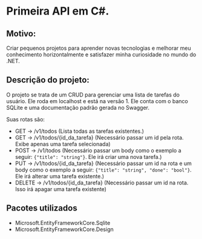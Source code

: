 # Primeira API em C#.
## Motivo:
  Criar pequenos projetos para aprender novas tecnologias e melhorar meu conhecimento horizontalmente e satisfazer minha curiosidade no mundo do .NET.

## Descrição do projeto:
  O projeto se trata de um CRUD para gerenciar uma lista de tarefas do usuário. Ele roda em localhost e está na versão 1. Ele conta com o banco SQLite e uma documentação padrão gerada no Swagger. 

  Suas rotas são:
  * GET -> /v1/todos (Lista todas as tarefas existentes.)
  * GET -> /v1/todos/{id_da_tarefa} (Necessário passar um id pela rota. Exibe apenas uma tarefa selecionada)
  * POST -> /v1/todos (Necessário passar um body como o exemplo a seguir: `{"title": "string"}`. Ele irá criar uma nova tarefa.)
  * PUT -> /v1/todos/{id_da_tarefa} (Necessário passar um id na rota e um body como o exemplo a seguir: `{"title": "string", "done": "bool"}`. Ele irá alterar uma tarefa existente.)
  * DELETE -> /v1/todos/{id_da_tarefa} (Necessário passar um id na rota. Isso irá apagar uma tarefa existente)

## Pacotes utilizados
* Microsoft.EntityFrameworkCore.Sqlite
* Microsoft.EntityFrameworkCore.Design
